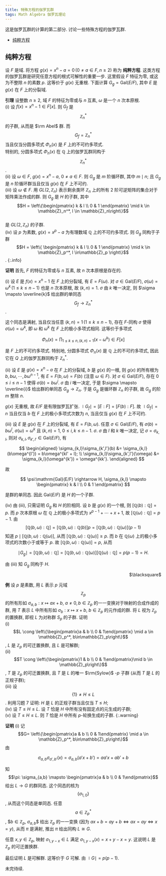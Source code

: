 ```yaml
---
title: 特殊方程的伽罗瓦群
tags: Math Algebra 伽罗瓦理论
---
```

这是伽罗瓦群的计算的第二部分. 讨论一些特殊方程的伽罗瓦群.

<!-- vim-markdown-toc GFM -->

* [纯粹方程](#纯粹方程)

<!-- vim-markdown-toc -->

## 纯粹方程
设 $F$ 是域. 将方程 $g(x) = x^n - a = 0\, (0 \ne a \in F, n \ge 2)$ 称为 **纯粹方程**. 这类方程的伽罗瓦群是研究任意方程的根式可解性的重要一步. 这里假设 $F$ 特征为零, 或这为不整除 $n$ 的素数 $p$. 这等价于 $g(x)$ 无重根. 下面计算 $G_g = \mathrm{Gal}(E/F)$, 其中 $E$ 是 $g(x)$ 在 $F$ 上的分裂域.

**引理** 设整数 $n\ge 2$, 域 $F$ 的特征为零或与 $n$ 互素, $\omega$ 是一个 $n$ 次本原根.  
$\mathrm{(i)}$ 设 $f(x)=x^n - 1 \in F[x]$. 则 $G_f$ 是 $$\mathbb{Z}_n^*$$ 的子群, 从而是 $\rm Abel$ 群. 而 $$G_f = \mathbb{Z}_n^*$$ 当且仅当分圆多项式 $\Phi_n(x)$ 是 $F$ 上的不可约多项式.  
特别的, 分圆多项式 $\Phi_n(x)$ 在 $\mathbb{Q}$ 上的伽罗瓦群同构于 $$\mathbb{Z}_n^*$$.  
$\mathrm{(ii)}$ 设 $\omega \in F$, $g(x) = x^n - a$, $0 \ne a \in F$. 则 $G_g$ 是 $m$ 阶循环群, 其中 $m \mid n$; 且 $G_g$ 是 $n$ 阶循环群当且仅当 $g(x)$ 在 $F$ 上不可约.  
$\mathrm{(iii)}$ 设 $\omega \notin F$. 用 $GL(2,\mathbb{Z}_n)$ 表示剩余类环 $\mathbb{Z}_n$ 上的所有 $2$ 阶可逆矩阵的集合对于矩阵乘法作成的群. 则 $G_g$ 是 $H$ 的子群, 其中  
$$H = \left\{\begin{pmatrix} k & l \\ 0 & 1 \end{pmatrix} \mid k \in \mathbb{Z}_n^*, l \in \mathbb{Z}_n\right\}$$  
是 $GL(2,\mathbb{Z}_n)$ 的子群.  
$\mathrm{(iv)}$ 设 $p$ 为素数, $g(x) = x^p - a$ 为有理数域 $\mathbb{Q}$ 上的不可约多项式. 则 $G_g$ 同构于子群 $$H = \left\{
\begin{pmatrix}
k & l \\
0 & 1
\end{pmatrix} \mid k \in \mathbb{Z}_p^*, l \in\mathbb{Z}_p
\right\}$$.
{:.info}
<!--more-->

**证明** 首先, $F$ 的特征为零或与 $n$ 互素, 故 $n$ 次本原根是存在的.

$\mathrm{(i)}$ 设 $E$ 是 $f(x) = x^n - 1$ 在 $F$ 上的分裂域, 有 $E = F(\omega)$. 对 $\sigma \in \mathrm{Gal}(E/F)$, $\sigma(\omega) = \omega^{k}\,(1\le k\le n-1)$ 也是 $n$ 次本原根, 故 $(k,n) = 1$. $\sigma$ 由 $k$ 唯一决定, 则 $\sigma \mapsto \overline{k}$ 给出群的单同态 $$G_f \rightarrow \mathbb{Z}_n^*$$.

这个同态是满射, 当且仅当任意 $(k,n) = 1\, (1\le k\le n-1)$, 存在 $F$-同构 $\sigma$ 使得 $\sigma(\omega) = \omega^k$, 即 $\omega$ 和 $\omega^k$ 在 $F$ 上的极小多项式相同. 这等价于多项式

$$
\Phi_n(x) = \prod_{1\le k \le n, (k,n) = 1} (x-\omega^k) \in F[x]
$$

是 $F$ 上的不可约多项式. 特别地, 分圆多项式 $\Phi_n(x)$ 是 $\mathbb{Q}$ 上的不可约多项式, 因此它在 $Q$ 上的伽罗瓦群同构于 $\mathbb{Z}_n^*$.

$\mathrm{(ii)}$ 设 $E$ 是 $g(x) = x^n - a$ 在 $F$ 上的分裂域, $b$ 是 $g(x)$ 的一根, 则 $g(x)$ 的所有根为 $b,b\omega,\cdots, b\omega^{n-1}$, 有 $E = F(b,\omega) = F(b)$ (注意 $\omega\in F$). 对 $\sigma \in \mathrm{Gal}(E/F)$, 存在 $0 \le i\le n-1$ 使得 $\sigma(b) = b\omega^i$. $\sigma$ 由 $i$ 唯一决定, 于是 $\sigma \mapsto \overline{i}$ 给出群的单同态 $G_g \rightarrow \mathbb{Z}_n$. 于是 $G_g$ 是循环群 $\mathbb{Z}_n$ 的子群, 故 $G_g$ 的阶 $m$ 整除 $n$.

$g(x)$ 无重根, 故 $E/F$ 是有限伽罗瓦扩张. $\mid G_f\mid = [E:F] = [F(b):F]$. 故 $\mid G_f\mid = n$ 当且仅当 $b$ 在 $F$ 上的极小多项式次数为 $n$, 当且仅当 $g(x)$ 在 $F$ 上不可约.

$\mathrm{(iii)}$ 设 $E$ 是 $g(x)$ 在 $F$ 上的分裂域, 有 $E=F(b,\omega)$. 任意 $\sigma \in \mathrm{Gal}(E/F)$, 有 $\sigma(b) = b\omega^l$, $\sigma(\omega) = \omega^k$ 且 $(k,n) = 1$, $0 \le i,k \le n-1$. $\sigma$. $\sigma$ 由 $l$ 和 $k$ 唯一决定, 记 $\sigma = \sigma_{k,l}$, 则对 $\sigma_{k,l},\sigma_{k',l'} \in \mathrm{Gal}(E/F)$, 有

$$
\begin{aligned}
\sigma_{k,l}\sigma_{k',l'}(b) &= \sigma_{k,l}(b\omega^{l'}) = b\omega^{kl' + l}; \\
\sigma_{k,l}\sigma_{k',l'}(\omega) &= \sigma_{k,l}(\omega^{k'}) = \omega^{kk'}.
\end{aligned}
$$

故

$$
\psi:\mathrm{Gal}(E/F) \rightarrow H, \sigma_{k,l} \mapsto
\begin{pmatrix}
k & l \\
0 & 1
\end{pmatrix}
$$

是群的单同态. 因此 $\mathrm{Gal}(E/F)$ 是 $H$ 的一个子群.

$\mathrm{(iv)}$ 由 $\mathrm{(iii)}$, 只需证明 $G_g$ 和 $H$ 的阶相同. 设 $b$ 是 $g(x)$ 的一个根, 则 $[\mathbb{Q}(b) : \mathbb{Q}] = p$. 而 $p$ 次本原根 $\omega$ 在 $\mathbb{Q}$ 上的极小多项式为 $x^{p-1} + \cdots + x + 1$, 故 $[\mathbb{Q}(\omega) :\mathbb{Q}] = p-1$. 由 $$[\mathbb{Q}(b,\omega):\mathbb{Q}] = [\mathbb{Q}(b,\omega) : \mathbb{Q}(b)]p = [\mathbb{Q}(b,\omega):\mathbb{Q}(\omega)](p-1)$$ 知道 $p \mid [\mathbb{Q}(b,\omega):\mathbb{Q}(\omega)]$, 从而 $[\mathbb{Q}(b,\omega) : \mathbb{Q}(\omega)] \ge p$. 而 $b$ 在 $\mathbb{Q}(\omega)$ 上的极小多项式的次数小于或等于 $p$. 故 $[\mathbb{Q}(b,\omega) : \mathbb{Q}(\omega)] = p$, 从而 

$$\mid G_g\mid = [\mathbb{Q}(b,\omega) : \mathbb{Q}] = [\mathbb{Q}(b,\omega) : \mathbb{Q}(\omega)][\mathbb{Q}(\omega) : \mathbb{Q}] = p(p-1) = H.$$

由 $\mathrm{(iii)}$ 知 $G_g$ 同构于 $H$.
<p align="right">$\blacksquare$</p>

**例** 设 $p$ 是素数, 用 $L$ 表示 $p$ 元域 $$\mathbb{Z}_p$$ 的所有形如 $\sigma_{a,b}: x \mapsto ax+b$, $a\ne 0,b \in \mathbb{Z}_p$ 的一一变换对于映射的合成作成的群, 用 $T$ 表示 $L$ 中所有形如 $\sigma_b: x \mapsto x+b$, $b \in \mathbb{Z}_p$ 的元作成的群. 将 $L$ 视为 $\mathbb{Z}_p$ 的置换群, 即视 $L$ 为对称群 $S_p$ 的子群. 证明  
$\mathrm{(i)}$ $$L \cong \left\{\begin{pmatrix}a & b \\ 0 & 1\end{pmatrix} \mid a \in \mathbb{Z}_p^*, b\in\mathbb{Z}_p\right\}$$, $L$ 是 $\mathbb{Z}_p$ 的可迁置换群, 且 $L$ 是可解群;  
$\mathrm{(ii)}$ $$T \cong \left\{\begin{pmatrix}1 & b \\ 0 & 1\end{pmatrix}\mid b \in \mathbb{Z}_p\right\}$$, $T$ 是 $\mathbb{Z}_p$ 的可迁置换群, 且 $T$ 是 $L$ 的唯一 $\rm{Sylow}$ -$p$ 子群 (从而 $T$ 是 $L$ 的正规子群);  
$\mathrm{(iii)}$ 设 $$\{1\} \ne H \leqslant L$$. 利用习题 $7$ 证明: $H$ 是 $L$ 的正规子群当且仅当 $T \leqslant H$;  
$\mathrm{(iv)}$ 设 $T \leqslant H \leqslant L$. 设 $T$ 恰是 $H$ 中所有没有固定点的元生成的子群;  
$\mathrm{(v)}$ 设 $T \leqslant H \leqslant L$. 则 $T$ 恰是 $H$ 中所有 $p$-轮换生成的子群.
{:.warning}

**证明** $\mathrm{(i)}$ 记 $$G= \left\{\begin{pmatrix}a & b \\ 0 & 1\end{pmatrix} \mid a \in \mathbb{Z}_p^*, b\in\mathbb{Z}_p\right\}$$ 由

$$
\sigma_{a,b}\sigma_{a',b'}(x) = \sigma_{a,b}(a'x+b') = aa'x+ab'+b
$$

知 $$\pi: \sigma_{a,b} \mapsto \begin{pmatrix}a & b \\ 0 & 1\end{pmatrix}$$ 给出 $L \rightarrow G$ 的群同态. 这个同态的核为 $$\{\sigma_{1,0}\}$$, 从而这个同态是单同态. 任意 $$a \in \mathbb{Z}_p^*$$, $$b \in \mathbb{Z}_p$, $\sigma_{a,b}$$ 给出 $\mathbb{Z}_p$ 的一一变换 (因为 $ax+b = ay+b \Leftrightarrow ax = ay \Leftrightarrow x = y$), 从而 $\pi$ 是满射, 推出 $\pi$ 给出同构 $L \cong G$.

任意 $x, y\in\mathbb{Z}_p$, 映射 $\sigma_{1,y-x} \in L$ 满足 $\sigma_{1,y-x}(x) = x + y - x = y$. 这说明 $L$ 是 $\mathbb{Z}_p$ 的可迁置换群.

最后证明 $L$ 是可解群. 这等价于 $G$ 可解. 由 $\mid G\mid = p(p-1)$.

未完待续.
